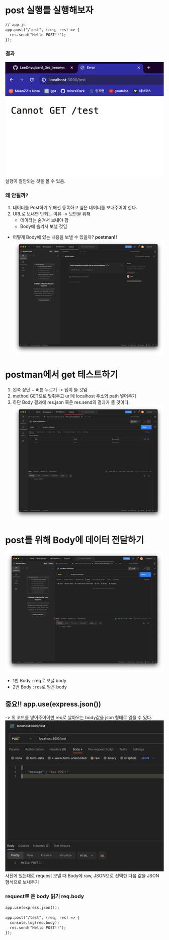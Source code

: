 # post 실행를 실행해보자

```
// app.js
app.post("/test", (req, res) => {
  res.send("Hello POST!!");
});
```

### 결과

![poster](./img/day1_1.png)
실행이 잘안되는 것을 볼 수 있음.
<br>

### 왜 안될까?

1. 데이터를 Post하기 위해선 등록하고 싶은 데이터를 보내주어야 한다.
2. URL로 보내면 안되는 이유 -> 보안을 위해
   - 데이터는 숨겨서 보내야 함
   - Body에 숨겨서 보낼 것임

- 어떻게 Body에 있는 내용을 보낼 수 있을까? **postman!!**
  ![poster](./img/day1_2.png)

# postman에서 get 테스트하기

1. 왼쪽 상단 + 버튼 누르기 -> 탭이 뜰 것임
2. method GET으로 맞춰주고 url에 localhost 주소와 path 넣어주기
3. 하단 Body 결과에 res.json 혹은 res.send의 결과가 뜰 것이다.
   ![poster](./img/day1_3.png)

# post를 위해 Body에 데이터 전달하기

![poster](./img/day1_4.png)

- 1번 Body : req로 보낼 body
- 2번 Body : res로 받은 body

## 중요!! app.use(express.json())

-> 위 코드를 넣어주어야만 req로 날아오는 body값을 json 형태로 읽을 수 있다.
![poster](./img/day1_5.png)
사진에 있는대로 request 보낼 때 Body에 raw, JSON으로 선택한 다음 값을 JSON 형식으로 보내주기

### request로 온 body 읽기 req.body

```
app.use(express.json());

app.post("/test", (req, res) => {
  console.log(req.body);
  res.send("Hello POST!!");
});
```
